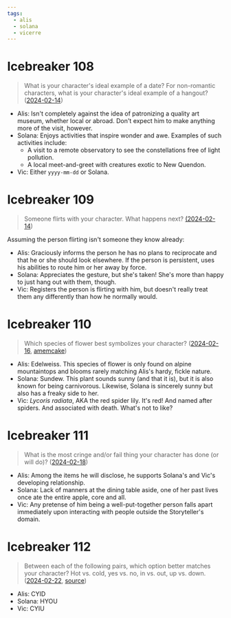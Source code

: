 ```yaml
---
tags:
  - alis
  - solana
  - vicerre
---
```


# Icebreaker 108

> What is your character's ideal example of a date? For non-romantic characters, what is your character's ideal example of a hangout? ([2024-02-14](https://discord.com/channels/448538687983321098/1020875112045613217/1207297235650347028))

- Alis: Isn't completely against the idea of patronizing a quality art museum, whether local or abroad. Don't expect him to make anything more of the visit, however.
- Solana: Enjoys activities that inspire wonder and awe. Examples of such activities include:
  - A visit to a remote observatory to see the constellations free of light pollution.
  - A local meet-and-greet with creatures exotic to New Quendon.
- Vic: Either `yyyy-mm-dd` or Solana.

# Icebreaker 109

> Someone flirts with your character. What happens next? [(2024-02-14](https://discord.com/channels/448538687983321098/1020875112045613217/1207381186876547083))

Assuming the person flirting isn't someone they know already:

- Alis: Graciously informs the person he has no plans to reciprocate and that he or she should look elsewhere. If the person is persistent, uses his abilities to route him or her away by force.
- Solana: Appreciates the gesture, but she's taken! She's more than happy to just hang out with them, though.
- Vic: Registers the person is flirting with him, but doesn't really treat them any differently than how he normally would.

# Icebreaker 110

> Which species of flower best symbolizes your character? ([2024-02-16](https://discord.com/channels/448538687983321098/1020875112045613217/1208071549144399954), [amemcake](https://www.tumblr.com/amemcake))

- Alis: Edelweiss. This species of flower is only found on alpine mountaintops and blooms rarely matching Alis's hardy, fickle nature.
- Solana: Sundew. This plant sounds sunny (and that it is), but it is also known for being carnivorous. Likewise, Solana is sincerely sunny but also has a freaky side to her.
- Vic: _Lycoris radiata_, AKA the red spider lily. It's red! And named after spiders. And associated with death. What's not to like?

# Icebreaker 111

> What is the most cringe and/or fail thing your character has done (or will do)? ([2024-02-18](https://discord.com/channels/448538687983321098/1020875112045613217/1208805032758091797))

- Alis: Among the items he will disclose, he supports Solana's and Vic's developing relationship.
- Solana: Lack of manners at the dining table aside, one of her past lives once ate the entire apple, core and all.
- Vic: Any pretense of him being a well-put-together person falls apart immediately upon interacting with people outside the Storyteller's domain.

# Icebreaker 112

> Between each of the following pairs, which option better matches your character? Hot vs. cold, yes vs. no, in vs. out, up vs. down. ([2024-02-22](https://discord.com/channels/448538687983321098/1020875112045613217/1210387894405955594), [source](https://twitter.com/aaaronson/status/1608208786745102336))

- Alis: CYID
- Solana: HYOU
- Vic: CYIU

